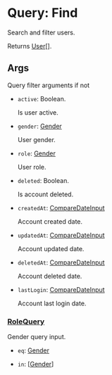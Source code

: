 # Query: Find

Search and filter users.

Returns [User](../models/user.md)\[\].

## Args

Query filter arguments if not

- `active`: Boolean.

    Is user active.

- `gender`: [Gender](../types.md#gender)

    User gender.

- `role`: [Gender](../types.md#gender)

    User role.

- `deleted`: Boolean.

    Is account deleted.

- `createdAt`: [CompareDateInput](../input.md#comparedateinput)

    Account created date.

- `updatedAt`: [CompareDateInput](../input.md#comparedateinput)

    Account updated date.

- `deletedAt`: [CompareDateInput](../input.md#comparedateinput)

    Account deleted date.

- `lastLogin`: [CompareDateInput](../input.md#comparedateinput)

    Account last login date.

### [RoleQuery](#rolequery)

Gender query input.

- `eq`: [Gender](../types.md#gender)

- `in`: \[[Gender](../types.md#gender)\]
